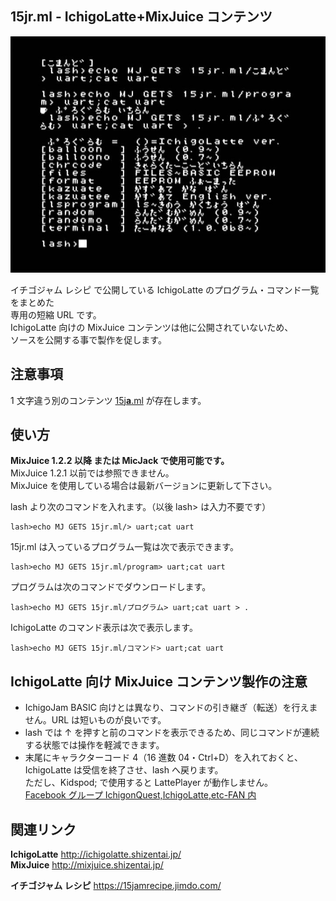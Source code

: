 ## 15jr.ml - IchigoLatte+MixJuice コンテンツ

![スクリーンショット](/screenshot.jpg)

イチゴジャム レシピ で公開している IchigoLatte のプログラム・コマンド一覧をまとめた\
専用の短縮 URL です。\
IchigoLatte 向けの MixJuice コンテンツは他に公開されていないため、\
ソースを公開する事で製作を促します。

## 注意事項

1 文字違う別のコンテンツ [15j**a**.ml](https://github.com/fu-sen/15ja.ml) が存在します。

## 使い方

**MixJuice 1.2.2 以降 または MicJack で使用可能です。**\
MixJuice 1.2.1 以前では参照できません。\
MixJuice を使用している場合は最新バージョンに更新して下さい。

lash より次のコマンドを入れます。（以後 lash> は入力不要です）

```
lash>echo MJ GETS 15jr.ml/> uart;cat uart
```

15jr.ml は入っているプログラム一覧は次で表示できます。

```
lash>echo MJ GETS 15jr.ml/program> uart;cat uart
```

プログラムは次のコマンドでダウンロードします。

```
lash>echo MJ GETS 15jr.ml/プログラム> uart;cat uart > .
```

IchigoLatte のコマンド表示は次で表示します。

```
lash>echo MJ GETS 15jr.ml/コマンド> uart;cat uart
```

## IchigoLatte 向け MixJuice コンテンツ製作の注意

- IchigoJam BASIC 向けとは異なり、コマンドの引き継ぎ（転送）を行えません。URL は短いものが良いです。
- lash では ↑ を押すと前のコマンドを表示できるため、同じコマンドが連続する状態では操作を軽減できます。
- 末尾にキャラクターコード 4（16 進数 04・Ctrl+D）を入れておくと、IchigoLatte は受信を終了させ、lash へ戻ります。<br />ただし、Kidspod; で使用すると LattePlayer が動作しません。<br />[Facebook グループ IchigonQuest,IchigoLatte,etc-FAN 内](https://www.facebook.com/groups/568222796651326/permalink/856839061123030/)

## 関連リンク

**IchigoLatte** http://ichigolatte.shizentai.jp/ \
**MixJuice** http://mixjuice.shizentai.jp/

**イチゴジャム レシピ** https://15jamrecipe.jimdo.com/
